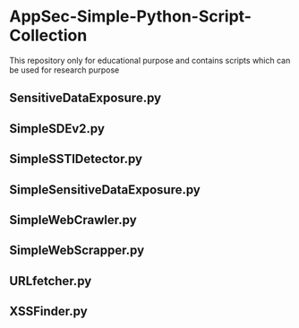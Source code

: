 # AppSec-Simple-Python-Script-Collection
This repository only for educational purpose and contains scripts which can be used for research purpose

## SensitiveDataExposure.py
## SimpleSDEv2.py
## SimpleSSTIDetector.py
## SimpleSensitiveDataExposure.py
## SimpleWebCrawler.py
## SimpleWebScrapper.py
## URLfetcher.py
## XSSFinder.py
